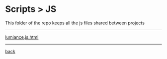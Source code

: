 # Scripts > JS
This folder of the repo keeps all the js files shared between projects

---------------------------
[lumiance.js.html](lumiance.js.html)<br>

---------------------------

[back](../)
